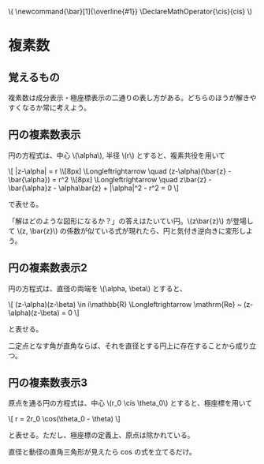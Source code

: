 \\(
    \newcommand{\bar}[1]{\overline{#1}}
    \DeclareMathOperator{\cis}{cis}
\\)

# 複素数

## 覚えるもの

複素数は成分表示・極座標表示の二通りの表し方がある。どちらのほうが解きやすくなるか常に考えよう。

## 円の複素数表示

円の方程式は、中心 \\(\alpha\\), 半径 \\(r\\) とすると、複素共役を用いて

\\[
    |z-\alpha| = r \\\\[8px]
    \Longleftrightarrow \quad (z-\alpha)(\bar{z} - \bar{\alpha}) = r^2 \\\\[8px]
    \Longleftrightarrow \quad z\bar{z} - \bar{\alpha}z - \alpha\bar{z} + |\alpha|^2 - r^2 = 0
\\]

で表せる。

「解はどのような図形になるか？」の答えはたいてい円。\\(z\bar{z}\\) が登場して \\(z, \bar{z}\\) の係数が似ている式が現れたら、円と気付き逆向きに変形しよう。


## 円の複素数表示2

円の方程式は、直径の両端を \\(\alpha, \beta\\) とすると、

\\[
    (z-\alpha)(z-\beta) \in i\mathbb{R} \Longleftrightarrow \mathrm{Re} ~ (z-\alpha)(z-\beta) = 0
\\]

と表せる。

二定点となす角が直角ならば、それを直径とする円上に存在することから成り立つ。


## 円の複素数表示3

原点を通る円の方程式は、中心 \\(r_0 \cis \theta_0\\) とすると、極座標を用いて

\\[
    r = 2r_0 \cos(\theta_0 - \theta)
\\]

と表せる。ただし、極座標の定義上、原点は除かれている。

直径と動径の直角三角形が見えたら cos の式を立てるだけ。
